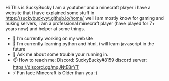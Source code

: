 Hi This is SuckyBucky I am a youtuber and a minecraft player i have a website that i have explained some stuff in https://suckybuckyyt.github.io/home/ well i am mostly know for gaming and nuking servers, i am a professional minecraft player (have played for 7+ years now) and helper at some things.
- 🔭 I’m currently working on my website
- 🌱 I’m currently learning python and html, i will learn javascript in the future
- 💬 Ask me about some trouble your running in.
- 📫 How to reach me: Discord: SuckyBucky#8159 discord server: https://discord.gg/mqJNtEBrYT
- ⚡ Fun fact: Minecraft is Older than you :)
